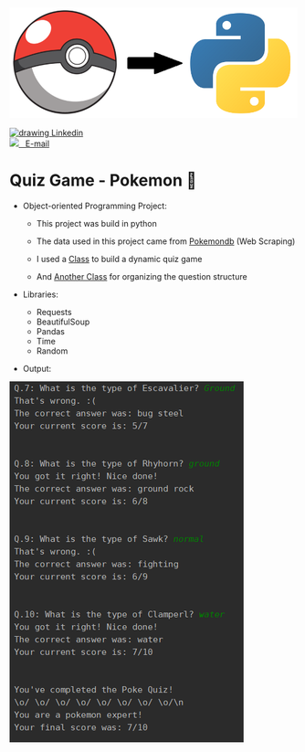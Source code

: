 ![](./pokemon.png)

<div>
  <a href="www.linkedin.com/in/marcoauréliopedroza/">
    <img src="https://cdn2.iconfinder.com/data/icons/social-media-with-original-colors/256/icon-linkedin.png" alt="drawing" width="26"/>  Linkedin</a>
</div>
<div>
<a href="mailto:marco.aurelio.p@hotmail.com">
<img src="https://cdn.iconscout.com/icon/free/png-256/apple-mail-493152.png" width="22"/> &nbsp; E-mail</a>
</div>

# Quiz Game - Pokemon :snake:

- Object-oriented Programming Project:

  - This project was build in python

  - The data used in this project came from [Pokemondb](https://pokemondb.net/pokedex/game/x-y) (Web Scraping)
  - I used a [Class](./poke_question.py) to build a dynamic quiz game
  - And [Another Class](./poke_type_answer) for organizing the question structure

- Libraries:
  - Requests
  - BeautifulSoup
  - Pandas
  - Time
  - Random

- Output:

<div>
    <img src="./output.png" alt="drawing" width=""/>
</div>

